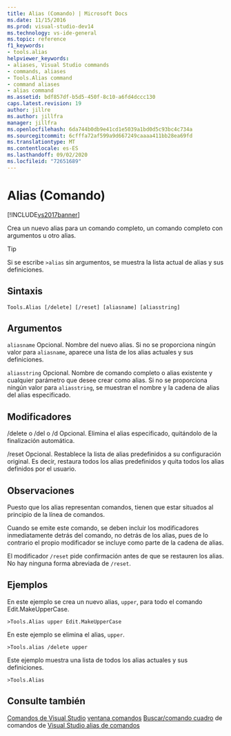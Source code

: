 ```yaml
---
title: Alias (Comando) | Microsoft Docs
ms.date: 11/15/2016
ms.prod: visual-studio-dev14
ms.technology: vs-ide-general
ms.topic: reference
f1_keywords:
- tools.alias
helpviewer_keywords:
- aliases, Visual Studio commands
- commands, aliases
- Tools.Alias command
- command aliases
- alias command
ms.assetid: bdf857df-b5d5-450f-8c10-a6fd4dccc130
caps.latest.revision: 19
author: jillre
ms.author: jillfra
manager: jillfra
ms.openlocfilehash: 6da744b0db9e41cd1e5039a1bd0d5c93bc4c734a
ms.sourcegitcommit: 6cfffa72af599a9d667249caaaa411bb28ea69fd
ms.translationtype: MT
ms.contentlocale: es-ES
ms.lasthandoff: 09/02/2020
ms.locfileid: "72651689"
---
```

# <a name="alias-command"></a>Alias (Comando)
[!INCLUDE[vs2017banner](../../includes/vs2017banner.md)]

Crea un nuevo alias para un comando completo, un comando completo con argumentos u otro alias.

> [!TIP]
> Si se escribe `>alias` sin argumentos, se muestra la lista actual de alias y sus definiciones.

## <a name="syntax"></a>Sintaxis

```
Tools.Alias [/delete] [/reset] [aliasname] [aliasstring]
```

## <a name="arguments"></a>Argumentos
 `aliasname` Opcional. Nombre del nuevo alias. Si no se proporciona ningún valor para `aliasname`, aparece una lista de los alias actuales y sus definiciones.

 `aliasstring` Opcional. Nombre de comando completo o alias existente y cualquier parámetro que desee crear como alias. Si no se proporciona ningún valor para `aliasstring`, se muestran el nombre y la cadena de alias del alias especificado.

## <a name="switches"></a>Modificadores
 /delete o /del o /d Opcional. Elimina el alias especificado, quitándolo de la finalización automática.

 /reset Opcional. Restablece la lista de alias predefinidos a su configuración original. Es decir, restaura todos los alias predefinidos y quita todos los alias definidos por el usuario.

## <a name="remarks"></a>Observaciones
 Puesto que los alias representan comandos, tienen que estar situados al principio de la línea de comandos.

 Cuando se emite este comando, se deben incluir los modificadores inmediatamente detrás del comando, no detrás de los alias, pues de lo contrario el propio modificador se incluye como parte de la cadena de alias.

 El modificador `/reset` pide confirmación antes de que se restauren los alias. No hay ninguna forma abreviada de `/reset`.

## <a name="examples"></a>Ejemplos
 En este ejemplo se crea un nuevo alias, `upper`, para todo el comando Edit.MakeUpperCase.

```
>Tools.Alias upper Edit.MakeUpperCase
```

 En este ejemplo se elimina el alias, `upper`.

```
>Tools.alias /delete upper
```

 Este ejemplo muestra una lista de todos los alias actuales y sus definiciones.

```
>Tools.Alias
```

## <a name="see-also"></a>Consulte también
 [Comandos de Visual Studio](../../ide/reference/visual-studio-commands.md) [ventana comandos](../../ide/reference/command-window.md) [Buscar/comando cuadro](../../ide/find-command-box.md) de comandos de [Visual Studio alias de comandos](../../ide/reference/visual-studio-command-aliases.md)
